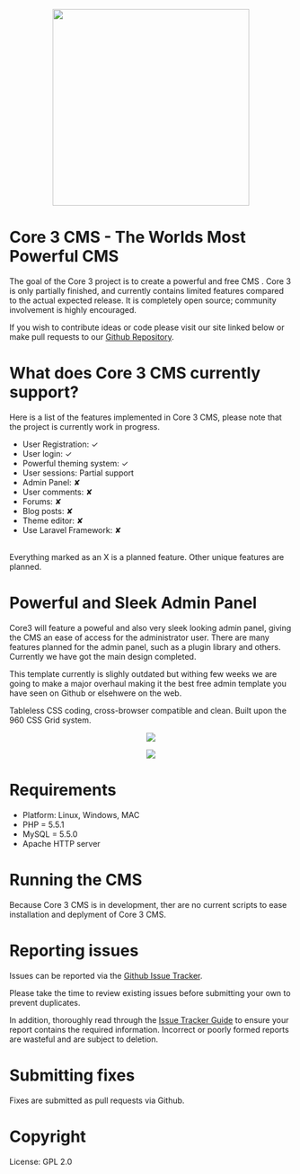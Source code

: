 <p align="center">
  <img src="https://raw.githubusercontent.com/zubairfazal/Core3/master/system/assests/img/logo.jpg" width="350"/>
</p>


# Core 3 CMS - The Worlds Most Powerful CMS
The goal of the Core 3 project is to create a powerful and free CMS . Core 3 is only partially finished, and currently contains limited features compared to the actual expected release. It is completely open source; community involvement is highly encouraged.

If you wish to contribute ideas or code please visit our site linked below or
make pull requests to our [Github Repository](https://github.com/Core3Project/Core3-CMS).


# What does Core 3 CMS currently support?
Here is a list of the features implemented in Core 3 CMS, please note that the project is currently work in progress.
- User Registration: ✓
- User login: ✓
- Powerful theming system: ✓
- User sessions: Partial support
- Admin Panel: ✘
- User comments: ✘
- Forums: ✘
- Blog posts: ✘
- Theme editor: ✘
- Use Laravel Framework: ✘

<br>
Everything marked as an X is a planned feature.  Other unique features are planned.

# Powerful and Sleek Admin Panel

Core3 will feature a poweful and also very sleek looking admin panel, giving the CMS an ease of access for the administrator user. There are many features planned for the admin panel, such as a plugin library and others. Currently we have got the main design completed.

This template currently is slighly outdated but withing few weeks we are going to make a major overhaul making it the best free admin template you have seen on Github or elsehwere on the web.

Tableless CSS coding, cross-browser compatible and clean. Built upon the 960 CSS Grid system. 

<p align="center">
  <img src="https://raw.githubusercontent.com/zubairfazal/Core3/master/system/assests/img/login.PNG"/>
</p>

<p align="center">
  <img src="https://raw.githubusercontent.com/zubairfazal/Core3/master/system/assests/img/dashboard.PNG"/>
</p>

# Requirements

- Platform: Linux, Windows, MAC
- PHP = 5.5.1
- MySQL = 5.5.0
- Apache HTTP server


# Running the CMS
Because Core 3 CMS is in development, ther are no current scripts to ease installation and deplyment of Core 3 CMS.

# Reporting issues

Issues can be reported via the [Github Issue Tracker](https://github.com/Core3Project/Core3-CMS/issues).

Please take the time to review existing issues before submitting your own to
prevent duplicates.

In addition, thoroughly read through the [Issue Tracker Guide](https://github.com/Core3Project/Core3-CMS/issues/2) to ensure
your report contains the required information. Incorrect or poorly formed
reports are wasteful and are subject to deletion.


# Submitting fixes

Fixes are submitted as pull requests via Github.

# Copyright

License: GPL 2.0


